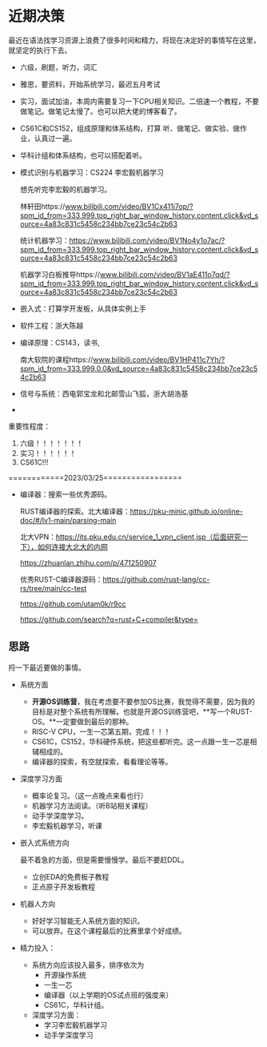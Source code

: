 # 近期决策

最近在语法找学习资源上浪费了很多时间和精力，将现在决定好的事情写在这里，就坚定的执行下去。

- 六级，刷题，听力，词汇

- 雅思，要资料，开始系统学习，最迟五月考试

- 实习，面试加油，本周内需要复习一下CPU相关知识。二倍速一个教程，不要做笔记。做笔记太慢了。也可以把大佬的博客看了。

- CS61C和CS152，组成原理和体系结构，打算 听、做笔记、做实验、做作业，认真过一遍。

- 华科计组和体系结构，也可以搭配着听。

- 模式识别与机器学习：CS224 李宏毅机器学习

  想先听完李宏毅的机器学习。

  林轩田https://www.bilibili.com/video/BV1Cx411i7op/?spm_id_from=333.999.top_right_bar_window_history.content.click&vd_source=4a83c831c5458c234bb7ce23c54c2b63

  统计机器学习：https://www.bilibili.com/video/BV1No4y1o7ac/?spm_id_from=333.999.top_right_bar_window_history.content.click&vd_source=4a83c831c5458c234bb7ce23c54c2b63

  机器学习白板推导https://www.bilibili.com/video/BV1aE411o7qd/?spm_id_from=333.999.top_right_bar_window_history.content.click&vd_source=4a83c831c5458c234bb7ce23c54c2b63

- 嵌入式：打算学开发板，从具体实例上手

- 软件工程：浙大陈越

- 编译原理：CS143，读书,

  南大软院的课程https://www.bilibili.com/video/BV1HP411c7Yh/?spm_id_from=333.999.0.0&vd_source=4a83c831c5458c234bb7ce23c54c2b63

- 信号与系统：西电郭宝龙和北邮雪山飞狐，浙大胡浩基

- 

重要性程度：

1. 六级！！！！！！！
2. 实习！！！！！！
3. CS61C!!!







============2023/03/25=================

- 编译器：搜索一些优秀源码。

  RUST编译器的探索。北大编译器：https://pku-minic.github.io/online-doc/#/lv1-main/parsing-main

  

  

  

  北大VPN：https://its.pku.edu.cn/service_1_vpn_client.jsp（后面研究一下），如何连接大北大的内网

  https://zhuanlan.zhihu.com/p/471250907

  优秀RUST-C编译器源码：https://github.com/rust-lang/cc-rs/tree/main/cc-test

  https://github.com/utam0k/r9cc

  https://github.com/search?q=rust+C+compiler&type=





## 思路

捋一下最近要做的事情。

- 系统方面

  - **开源OS训练营**，我在考虑要不要参加OS比赛，我觉得不需要，因为我的目标是对整个系统有所理解。也就是开源OS训练营吧，**写一个RUST-OS。**一定要做到最后的那种。
  - RISC-V CPU，一生一芯第五期，完成！！！
  - CS61C，CS152，华科硬件系统，把这些都听完。这一点跟一生一芯是相辅相成的。
  - 编译器的探索，有空就探索，看看理论等等。

- 深度学习方面

  - 概率论复习。（这一点晚点来看也行）
  - 机器学习方法阅读。（听B站相关课程）
  - 动手学深度学习。
  - 李宏毅机器学习，听课

- 嵌入式系统方向

  最不着急的方面，但是需要慢慢学。最后不要赶DDL。

  - 立创EDA的免费板子教程
  - 正点原子开发板教程

- 机器人方向

  - 好好学习智能无人系统方面的知识。
  - 可以放弃。在这个课程最后的比赛里拿个好成绩。

- 精力投入：

  - 系统方向应该投入最多，排序依次为
    - 开源操作系统
    - 一生一芯
    - 编译器（以上学期的OS试点班的强度来）
    - CS61C，华科计组。
  - 深度学习方面：
    - 学习李宏毅机器学习
    - 动手学深度学习